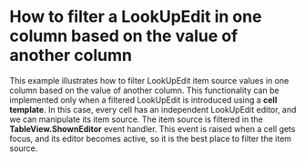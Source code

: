 # How to filter a LookUpEdit in one column based on the value of another column


<p>This example illustrates how to filter LookUpEdit item source values in one column based on the value of another column. This functionality can be implemented only when a filtered LookUpEdit is introduced using a <strong>cell template</strong>. In this case, every cell has an independent LookUpEdit editor, and we can manipulate its item source. The item source is filtered in the <strong>TableView.ShownEditor</strong> event handler. This event is raised when a cell gets focus, and its editor becomes active, so it is the best place to filter the item source.</p>

<br/>


